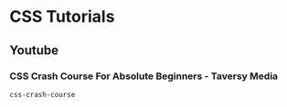 # CSS Tutorials

## Youtube

### CSS Crash Course For Absolute Beginners - Taversy Media

`css-crash-course`
